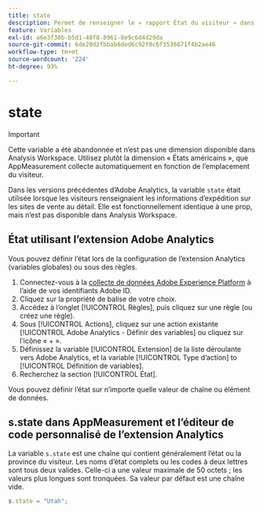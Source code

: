 ```yaml
---
title: state
description: Permet de renseigner le « rapport État du visiteur » dans Reports and Analytics.
feature: Variables
exl-id: a6e3f30b-b5d1-48f8-8961-8e9c6d4d29da
source-git-commit: 6de20d2fbbab6ded6c92f0c6f3536671f4b2ae46
workflow-type: tm+mt
source-wordcount: '224'
ht-degree: 93%

---
```


# state

>[!IMPORTANT]
>
>Cette variable a été abandonnée et n’est pas une dimension disponible dans Analysis Workspace. Utilisez plutôt la dimension « États américains », que AppMeasurement collecte automatiquement en fonction de l’emplacement du visiteur.

Dans les versions précédentes d’Adobe Analytics, la variable `state` était utilisée lorsque les visiteurs renseignaient les informations d’expédition sur les sites de vente au détail. Elle est fonctionnellement identique à une prop, mais n’est pas disponible dans Analysis Workspace.

## État utilisant l’extension Adobe Analytics

Vous pouvez définir l’état lors de la configuration de l’extension Analytics (variables globales) ou sous des règles.

1. Connectez-vous à la [collecte de données Adobe Experience Platform](https://experience.adobe.com/data-collection) à l’aide de vos identifiants Adobe ID.
2. Cliquez sur la propriété de balise de votre choix.
3. Accédez à l’onglet [!UICONTROL Règles], puis cliquez sur une règle (ou créez une règle).
4. Sous [!UICONTROL Actions], cliquez sur une action existante [!UICONTROL Adobe Analytics - Définir des variables] ou cliquez sur l’icône « + ».
5. Définissez la variable [!UICONTROL Extension] de la liste déroulante vers Adobe Analytics, et la variable [!UICONTROL Type d’action] to [!UICONTROL Définition de variables].
6. Recherchez la section [!UICONTROL État].

Vous pouvez définir l’état sur n’importe quelle valeur de chaîne ou élément de données.

## s.state dans AppMeasurement et l’éditeur de code personnalisé de l’extension Analytics

La variable `s.state` est une chaîne qui contient généralement l’état ou la province du visiteur. Les noms d’état complets ou les codes à deux lettres sont tous deux valides. Celle-ci a une valeur maximale de 50 octets ; les valeurs plus longues sont tronquées. Sa valeur par défaut est une chaîne vide.

```js
s.state = "Utah";
```
